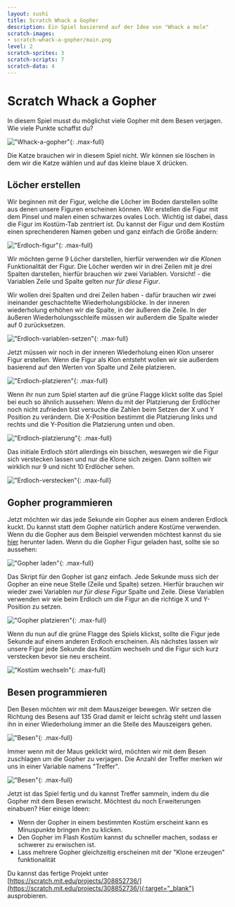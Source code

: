 ```yaml
---
layout: sushi
title: Scratch Whack a Gopher
description: Ein Spiel basierend auf der Idee von "Whack a mole"
scratch-images:
- scratch-whack-a-gopher/main.png
level: 2
scratch-sprites: 3
scratch-scripts: 7
scratch-data: 4
---
```


# Scratch Whack a Gopher

In diesem Spiel musst du möglichst viele Gopher mit dem Besen verjagen. Wie viele Punkte schaffst du?

!["Whack-a-gopher"](scratch-whack-a-gopher/main.png){: .max-full}

Die Katze brauchen wir in diesem Spiel nicht. Wir können sie löschen in dem wir die Katze wählen und auf das kleine blaue X drücken.

## Löcher erstellen

Wir beginnen mit der Figur, welche die Löcher im Boden darstellen sollte aus denen unsere Figuren erscheinen können. 
Wir erstellen die Figur mit dem Pinsel und malen einen schwarzes ovales Loch. Wichtig ist dabei, dass die Figur im Kostüm-Tab zentriert ist.
Du kannst der Figur und dem Kostüm einen sprechenderen Namen geben und ganz einfach die Größe ändern:

!["Erdloch-figur"](scratch-whack-a-gopher/erdloch-figur.png){: .max-full}

Wir möchten gerne 9 Löcher darstellen, hierfür verwenden wir die *Klonen* Funktionalität der Figur. 
Die Löcher werden wir in drei Zeilen mit je drei Spalten darstellen, hierfür brauchen wir zwei Variablen. 
Vorsicht! - die Variablen Zeile und Spalte gelten *nur für diese Figur*. 

Wir wollen drei Spalten und drei Zeilen haben - dafür brauchen wir zwei ineinander geschachtelte Wiederholungsblöcke. 
In der inneren wiederholung erhöhen wir die Spalte,
in der äußeren die Zeile. In der äußeren Wiederholungsschleife müssen wir außerdem die Spalte wieder auf 0 zurücksetzen.

!["Erdloch-variablen-setzen"](scratch-whack-a-gopher/erdloch-variablen-setzen.png){: .max-full}

Jetzt müssen wir noch in der inneren Wiederholung einen Klon unserer Figur erstellen. Wenn die Figur als Klon entsteht wollen wir sie außerdem basierend auf den Werten 
von Spalte und Zeile platzieren. 

!["Erdloch-platzieren"](scratch-whack-a-gopher/erdloch-plazieren.png){: .max-full}

Wenn ihr nun zum Spiel starten auf die grüne Flagge klickt sollte das Spiel bei euch so ähnlich aussehen: 
Wenn du mit der Platzierung der Erdlöcher noch nicht zufrieden bist versuche die Zahlen beim Setzen der X und Y Position zu verändern. 
Die X-Position bestimmt die Platzierung links und rechts und die Y-Position die Platzierung unten und oben.

!["Erdloch-platzierung"](scratch-whack-a-gopher/erdloch-platzierung-ergebnis.png){: .max-full}

Das initiale Erdloch stört allerdings ein bisschen, weswegen wir die Figur sich verstecken lassen und nur die Klone sich zeigen. Dann sollten wir wirklich nur 9 und nicht 10 Erdlöcher sehen.

!["Erdloch-verstecken"](scratch-whack-a-gopher/erdloch-figur-verstecken.png){: .max-full}

## Gopher programmieren 

Jetzt möchten wir das jede Sekunde ein Gopher aus einem anderen Erdlock kuckt. Du kannst statt dem Gopher natürlich andere Kostüme verwenden. Wenn du die Gopher aus 
dem Beispiel verwenden möchtest kannst du sie [hier](scratch-whack-a-gopher/gopher.sprite3) herunter laden. 
Wenn du die Gopher Figur geladen hast, sollte sie so aussehen: 

!["Gopher laden"](scratch-whack-a-gopher/gopher-laden.png){: .max-full}

Das Skript für den Gopher ist ganz einfach. Jede Sekunde muss sich der Gopher an eine neue Stelle (Zeile und Spalte) setzen. 
Hierfür brauchen wir wieder zwei Variablen *nur für diese Figur* Spalte und Zeile. Diese Variablen verwenden wir wie beim Erdloch um die Figur an die
richtige X und Y-Position zu setzen. 

!["Gopher platzieren"](scratch-whack-a-gopher/gopher-platzieren.png){: .max-full}

Wenn du nun auf die grüne Flagge des Spiels klickst, sollte die Figur jede Sekunde auf einem anderen Erdloch erscheinen. 
Als nächstes lassen wir unsere Figur jede Sekunde das Kostüm wechseln und die Figur sich kurz verstecken bevor sie neu erscheint.

!["Kostüm wechseln"](scratch-whack-a-gopher/gopher-kostuem-wechseln.png){: .max-full}

## Besen programmieren 

Den Besen möchten wir mit dem Mauszeiger bewegen. Wir setzen die Richtung des Besens auf 135 Grad damit er leicht schräg 
steht und lassen ihn in einer Wiederholung immer an die Stelle des Mauszeigers gehen.

!["Besen"](scratch-whack-a-gopher/besen.png){: .max-full}

Immer wenn mit der Maus geklickt wird, möchten wir mit dem Besen zuschlagen um die Gopher zu verjagen. Die Anzahl der Treffer merken wir uns in einer Variable namens "Treffer". 

!["Besen"](scratch-whack-a-gopher/besen-schlagen.png){: .max-full}

Jetzt ist das Spiel fertig und du kannst Treffer sammeln, indem du die Gopher mit dem Besen erwischt. Möchtest du noch Erweiterungen einabuen? Hier einige Ideen: 
* Wenn der Gopher in einem bestimmten Kostüm erscheint kann es Minuspunkte bringen ihn zu klicken. 
* Den Gopher im Flash Kostüm kannst du schneller machen, sodass er schwerer zu erwischen ist. 
* Lass mehrere Gopher gleichzeitig erscheinen mit der "Klone erzeugen" funktionalität

Du kannst das fertige Projekt unter [https://scratch.mit.edu/projects/308852736/](https://scratch.mit.edu/projects/308852736/){:target="_blank"} ausprobieren.